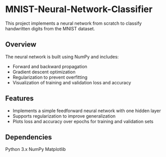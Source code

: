 # MNIST-Neural-Network-Classifier

This project implements a neural network from scratch to classify handwritten digits from the MNIST dataset.

## Overview
The neural network is built using NumPy and includes:

* Forward and backward propagation
* Gradient descent optimization
* Regularization to prevent overfitting
* Visualization of training and validation loss and accuracy

## Features
* Implements a simple feedforward neural network with one hidden layer
* Supports regularization to improve generalization
* Plots loss and accuracy over epochs for training and validation sets

## Dependencies
Python 3.x
NumPy
Matplotlib
